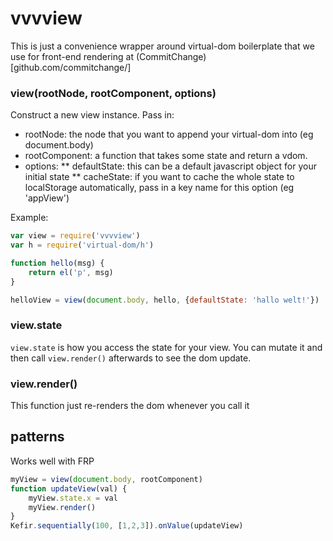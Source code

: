 # vvvview

This is just a convenience wrapper around virtual-dom boilerplate that we use for front-end rendering at (CommitChange)[github.com/commitchange/]

### view(rootNode, rootComponent, options)

Construct a new view instance. Pass in:

* rootNode: the node that you want to append your virtual-dom into (eg document.body)
* rootComponent: a function that takes some state and return a vdom.
* options:
** defaultState: this can be a default javascript object for your initial state
** cacheState: if you want to cache the whole state to localStorage automatically, pass in a key name for this option (eg 'appView')

Example:

```js
var view = require('vvvview')
var h = require('virtual-dom/h')

function hello(msg) {
	return el('p', msg)
}

helloView = view(document.body, hello, {defaultState: 'hallo welt!'})
```

### view.state

`view.state` is how you access the state for your view. You can mutate it and then call `view.render()` afterwards to see the dom update.

### view.render()

This function just re-renders the dom whenever you call it

## patterns

Works well with FRP

```js
myView = view(document.body, rootComponent)
function updateView(val) {
	myView.state.x = val
	myView.render()
}
Kefir.sequentially(100, [1,2,3]).onValue(updateView)
```


